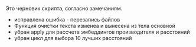 Это черновик скрипта, согласно замечаниям.
- исправлена ошибка - перезапись файлов
- Функция очистки текста изменеа и вынесена из тела основной
- убран apply для рассчета эмбеддингов производителя и расстояний
- убран цикл для выбора 10 лучших расстояний

